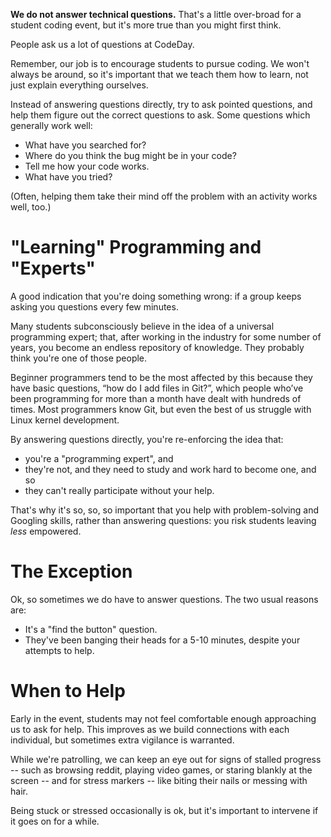 **We do not answer technical questions.** That's a little over-broad for a student coding event, but it's more true
than you might first think.

People ask us a lot of questions at CodeDay.

Remember, our job is to encourage students to pursue coding. We won't always be around, so it's important that we teach
them how to learn, not just explain everything ourselves.

Instead of answering questions directly, try to ask pointed questions, and help them figure out the correct questions
to ask. Some questions which generally work well:

* What have you searched for?
* Where do you think the bug might be in your code?
* Tell me how your code works.
* What have you tried?

(Often, helping them take their mind off the problem with an activity works well, too.)

# "Learning" Programming and "Experts"

A good indication that you're doing something wrong: if a group keeps asking you questions every few minutes.

Many students subconsciously believe in the idea of a universal programming expert; that, after working in the industry
for some number of years, you become an endless repository of knowledge. They probably think you're one of those people.

Beginner programmers tend to be the most affected by this because they have basic questions, “how do I add files in
Git?”, which people who’ve been programming for more than a month have dealt with hundreds of times. Most programmers
know Git, but even the best of us struggle with Linux kernel development. 

By answering questions directly, you're re-enforcing the idea that:

* you're a "programming expert", and
* they're not, and they need to study and work hard to become one, and so
* they can't really participate without your help.

That's why it's so, so, so important that you help with problem-solving and Googling skills, rather than answering
questions: you risk students leaving _less_ empowered.

# The Exception

Ok, so sometimes we do have to answer questions. The two usual reasons are:

* It's a "find the button" question.
* They've been banging their heads for a 5-10 minutes, despite your attempts to help.

# When to Help

Early in the event, students may not feel comfortable enough approaching us to ask for help. This improves as we build
connections with each individual, but sometimes extra vigilance is warranted.

While we're patrolling, we can keep an eye out for signs of stalled progress -- such as browsing reddit, playing video
games, or staring blankly at the screen -- and for stress markers -- like biting their nails or messing with hair.

Being stuck or stressed occasionally is ok, but it's important to intervene if it goes on for a while.

